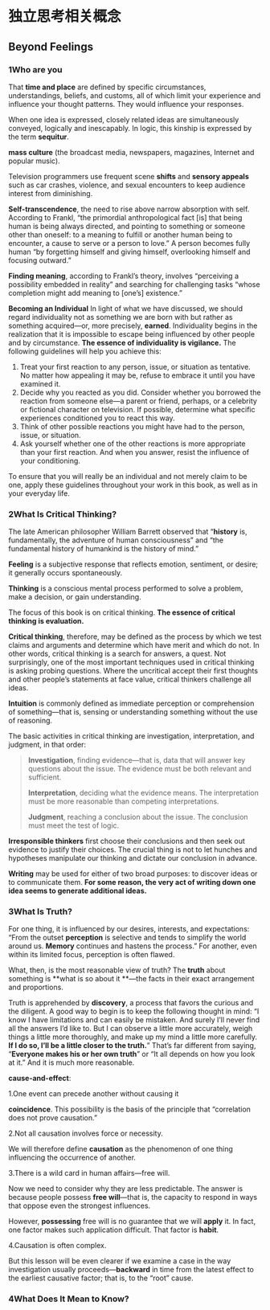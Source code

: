 # 独立思考相关概念

## Beyond Feelings

### 1Who are you

That **time and place** are defined by specific circumstances, understandings, beliefs, and customs, all of which limit your experience and influence your thought patterns. They would influence your responses.

When one idea is expressed, closely related ideas are simultaneously conveyed, logically and inescapably. In logic, this kinship is expressed by the term **sequitur**.

 **mass culture** (the broadcast media, newspapers, magazines, Internet and popular music).

Television programmers use frequent scene **shifts** and **sensory appeals** such as car crashes, violence, and sexual encounters to keep audience interest from diminishing.


**Self-transcendence**, the need to rise above narrow absorption with self. According to Frankl, “the primordial anthropological fact [is] that being human is being always directed, and pointing to something or someone other than oneself: to a meaning to fulfill or another human being to encounter, a cause to serve or a person to love.” A person becomes fully human “by forgetting himself and giving himself, overlooking himself and focusing outward.”

**Finding meaning**, according to Frankl’s theory, involves “perceiving a possibility embedded in reality” and searching for challenging tasks “whose completion might add meaning to [one’s] existence.”

**Becoming an Individual**In light of what we have discussed, we should regard individuality not as something we are born with but rather as something acquired—or, more precisely, **earned**. Individuality begins in the realization that it is impossible to escape being influenced by other people and by circumstance. **The essence of individuality is vigilance.** The following guidelines will help you achieve this:
1. Treat your first reaction to any person, issue, or situation as tentative. No matter how appealing it may be, refuse to embrace it until you have examined it.2. Decide why you reacted as you did. Consider whether you borrowed the reaction from someone else—a parent or friend, perhaps, or a celebrity or fictional character on television. If possible, determine what specific experiences conditioned you to react this way.3. Think of other possible reactions you might have had to the person, issue, or situation.4. Ask yourself whether one of the other reactions is more appropriate than your first reaction. And when you answer, resist the influence of your conditioning.
To ensure that you will really be an individual and not merely claimto be one, apply these guidelines throughout your work in this book, as well as in your everyday life.

### 2What Is Critical Thinking?
The late American philosopher William Barrett observed that “**history** is, fundamentally, the adventure of human consciousness” and “the fundamental history of humankind is the history of mind.”

**Feeling** is a subjective response that reflects emotion, sentiment, or desire; it generally occurs spontaneously.

**Thinking** is a conscious mental process performed to solve a problem, make a decision, or gain understanding.

The focus of this book is on critical thinking. **The essence of critical thinking is evaluation.**

**Critical thinking**, therefore, may be defined as the process by which we test claims and arguments and determine which have merit and which do not. In other words, critical thinking is a search for answers, a quest. Not surprisingly, one of the most important techniques used in critical thinking is asking probing questions. Where the uncritical accept their first thoughts and other people’s statements at face value, critical thinkers challenge all ideas.

**Intuition** is commonly defined as immediate perception or comprehension of something—that is, sensing or understanding something without the use of reasoning.


The basic activities in critical thinking are investigation, interpretation, and judgment, in that order:

>**Investigation**, finding evidence—that is, data that will answer key questions about the issue. The evidence must be both relevant and sufficient.
>
>**Interpretation**, deciding what the evidence means. The interpretation must be more reasonable than competing interpretations.
>
>**Judgment**, reaching a conclusion about the issue. The conclusion must meet the test of logic.

**Irresponsible thinkers** first choose their conclusions and then seek out evidence to justify their choices. The crucial thing is not to let hunches and hypotheses manipulate our thinking and dictate our conclusion in advance.

**Writing** may be used for either of two broad purposes: to discover ideas or to communicate them. **For some reason, the very act of writing down one idea seems to generate additional ideas.**


### 3What Is Truth?
For one thing, it is influenced by our desires, interests, and expectations: “From the outset **perception** is selective and tends to simplify the world around us. **Memory** continues and hastens the process.” For another, even within its limited focus, perception is often flawed. 

What, then, is the most reasonable view of truth? The **truth** about something is **what is so about it **—the facts in their exact arrangement and proportions. 

Truth is apprehended by **discovery**, a process that favors the curious and the diligent. 
A good way to begin is to keep the following thought in mind: “I know I have limitations and can easily be mistaken. And surely I’ll never find all the answers I’d like to. But I can observe a little more accurately, weigh things a little more thoroughly, and make up my mind a little more carefully. **If I do so, I’ll be a little closer to the truth.**” That’s far different from saying, “**Everyone makes his or her own truth**” or “It all depends on how you look at it.” And it is much more reasonable.


**cause-and-effect**:

1.One event can precede another without causing it

**coincidence**. This possibility is the basis of the principle that “correlation does not prove causation.” 

2.Not all causation involves force or necessity.

We will therefore define **causation** as the phenomenon of one thing influencing the occurrence of another. 


3.There is a wild card in human affairs—free will.

Now we need to consider why they are less predictable. The answer is because people possess **free will**—that is, the capacity to respond in ways that oppose even the strongest influences. 

However, **possessing** free will is no guarantee that we will **apply** it. In fact, one factor makes such application difficult. That factor is **habit**.


4.Causation is often complex. 

But this lesson will be even clearer if we examine a case in the way investigation usually proceeds—**backward** in time from the latest effect to the earliest causative factor; that is, to the “root” cause.


### 4What Does It Mean to Know?



























































